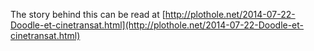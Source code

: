 The story behind this can be read at [http://plothole.net/2014-07-22-Doodle-et-cinetransat.html](http://plothole.net/2014-07-22-Doodle-et-cinetransat.html)
